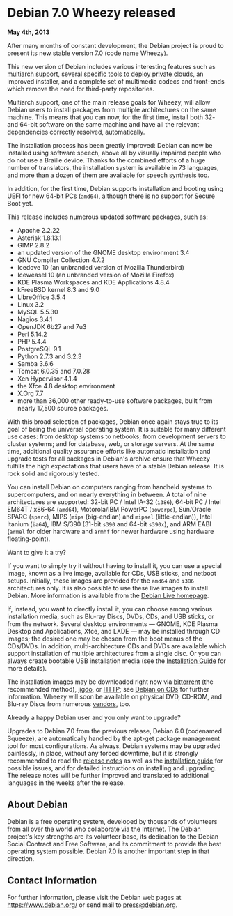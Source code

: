 
Debian 7.0 Wheezy released
==========================


**May 4th, 2013**



After many months of constant development, the Debian project is
proud to present its new stable version 7.0 (code name
Wheezy).
  

This new version of Debian includes various interesting features such as
[multiarch support](https://www.debian.org/News/2011/20110726b),
several [specific tools to
deploy private clouds](https://www.debian.org/News/2012/20120425), an improved installer, and a complete set of
multimedia codecs and front-ends which remove the need for third-party repositories.




Multiarch support, one of the main release goals for Wheezy, will allow
Debian users to install packages from multiple architectures on the same
machine. This means that you can now, for the first time, install both 32- and
64-bit software on the same machine and have all the relevant dependencies
correctly resolved, automatically.




The installation process has been greatly improved: Debian can now be
installed using software speech, above all by visually impaired people who
do not use a Braille device. Thanks to the combined efforts of a huge number of
translators, the installation system is available in 73 languages, and more
than a dozen of them are available for speech synthesis too.
  

In addition, for the first time, Debian supports installation and booting using
UEFI for new 64-bit PCs (`amd64`), although there is no support for
Secure Boot yet.




This release includes numerous updated software packages, such as:



* Apache 2.2.22
* Asterisk 1.8.13.1
* GIMP 2.8.2
* an updated version of the GNOME desktop environment 3.4
* GNU Compiler Collection 4.7.2
* Icedove 10 (an unbranded version of Mozilla Thunderbird)
* Iceweasel 10 (an unbranded version of Mozilla Firefox)
* KDE Plasma Workspaces and KDE Applications 4.8.4
* kFreeBSD kernel 8.3 and 9.0
* LibreOffice 3.5.4
* Linux 3.2
* MySQL 5.5.30
* Nagios 3.4.1
* OpenJDK 6b27 and 7u3
* Perl 5.14.2
* PHP 5.4.4
* PostgreSQL 9.1
* Python 2.7.3 and 3.2.3
* Samba 3.6.6
* Tomcat 6.0.35 and 7.0.28
* Xen Hypervisor 4.1.4
* the Xfce 4.8 desktop environment
* X.Org 7.7
* more than 36,000 other ready-to-use software packages, built from
nearly 17,500 source packages.



With this broad selection of packages, Debian once again stays true
to its goal of being the universal operating system. It is suitable
for many different use cases: from desktop systems to netbooks; from
development servers to cluster systems; and for database, web, or
storage servers. At the same time, additional quality assurance
efforts like automatic installation and upgrade tests for all packages
in Debian's archive ensure that Wheezy fulfills the high
expectations that users have of a stable Debian release. It is rock
solid and rigorously tested.




You can install Debian on computers ranging from
handheld systems to supercomputers, and on nearly everything in between.
A total of nine architectures are supported:
32-bit PC / Intel IA-32 (`i386`), 64-bit PC / Intel EM64T
/ x86-64 (`amd64`), Motorola/IBM PowerPC (`powerpc`),
Sun/Oracle SPARC (`sparc`), MIPS (`mips` (big-endian) and
`mipsel` (little-endian)), Intel Itanium (`ia64`), IBM
S/390 (31-bit `s390` and 64-bit `s390x`), and ARM EABI
(`armel` for older hardware and `armhf` for newer
hardware using hardware floating-point).




Want to give it a try?
  

If you want to simply try it without having to install it, you can use a
special image, known as a live image, available for CDs, USB sticks, and netboot
setups. Initially, these images are provided for the `amd64` and
`i386` architectures only. It is also possible to use these live
images to install Debian. More information is available from the
[Debian Live homepage](http://live.debian.net/).




If, instead, you want to directly install it, you can choose among
various installation media, such as Blu-ray Discs, DVDs,
CDs, and USB sticks, or from the network. Several desktop environments —
GNOME, KDE Plasma Desktop and Applications, Xfce, and LXDE — may be
installed through CD images; the desired one may be chosen from the boot menus
of the CDs/DVDs. In addition, multi-architecture CDs and DVDs are available
which support installation of multiple architectures from a single disc.
Or you can always create bootable USB installation media
(see the [Installation Guide](https://www.debian.org/releases/wheezy/installmanual)
for more details).




The installation images may be downloaded right now via
[bittorrent](https://www.debian.org/CD/torrent-cd/) (the recommended method),
[jigdo](https://www.debian.org/CD/jigdo-cd/#which), or
[HTTP](https://www.debian.org/CD/http-ftp/); see
[Debian on CDs](https://www.debian.org/CD/) for further information. Wheezy will
soon be available on physical DVD, CD-ROM, and Blu-ray Discs from
numerous [vendors](https://www.debian.org/CD/vendors), too.




Already a happy Debian user and you only want to upgrade?
  

Upgrades to Debian 7.0 from the previous release, Debian
6.0 (codenamed Squeeze), are automatically handled by
the apt-get package management tool for most configurations.
As always, Debian systems may be upgraded painlessly, in place,
without any forced downtime, but it is strongly recommended to read
the [release notes](https://www.debian.org/releases/wheezy/releasenotes) as well as
the [installation guide](https://www.debian.org/releases/wheezy/installmanual)
for possible issues, and for detailed instructions on installing and
upgrading. The release notes will be further improved and translated
to additional languages in the weeks after the release.



About Debian
------------



Debian is a free operating system, developed by
thousands of volunteers from all over the world who collaborate via the
Internet. The Debian project's key strengths are its volunteer base, its
dedication to the Debian Social Contract and Free Software, and its commitment to provide
the best operating system possible. Debian 7.0 is another important step
in that direction.



Contact Information
-------------------



For further information, please visit the Debian web pages at
<https://www.debian.org/> or send mail to
<press@debian.org>.




